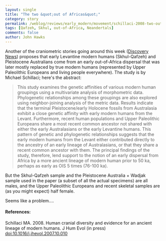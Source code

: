 ```yaml
---
layout: single 
title: "The two &quot;out of Africas&quot;" 
category: story
permalink: /weblog/reviews/early_modern/movement/schillaci-2008-two-out-of-africas.html
tags: [Qafzeh, Skhul, out-of-Africa, Neandertals] 
comments: false 
author: John Hawks 
---
```



<p>
Another of the craniometric stories going around this week (<a href="http://dsc.discovery.com/news/2008/03/14/neanderthal-africa.html">Discovery News</a>) proposes that early Levantine modern humans (Skhul-Qafzeh) and Pleistocene Australians come from an early out-of-Africa dispersal that was later mostly replaced by true modern humans (represented by Upper Paleolithic Europeans and living people everywhere). The study is by Michael Schillaci; here's the abstract:
</p>

<blockquote>This study examines the genetic affinities of various modern human groupings using a multivariate analysis of morphometric data. Phylogenetic relationships among these groupings are also explored using neighbor-joining analysis of the metric data. Results indicate that the terminal Pleistocene/early Holocene fossils from Australasia exhibit a close genetic affinity with early modern humans from the Levant. Furthermore, recent human populations and Upper Paleolithic Europeans share a most recent common ancestor not shared with either the early Australasians or the early Levantine humans. This pattern of genetic and phylogenetic relationships suggests that the early modern humans from the Levant either contributed directly to the ancestry of an early lineage of Australasians, or that they share a recent common ancestor with them. The principal findings of the study, therefore, lend support to the notion of an early dispersal from Africa by a more ancient lineage of modern human prior to 50&nbsp;ka, perhaps as early as OIS 5 times (76-100&nbsp;ka).</blockquote>

<p>
But the Skhul-Qafzeh sample and the Pleistocene Australia + Wadjak sample used in the paper (a subset of all the actual specimens) are all males, and the Upper Paleolithic Europeans and recent skeletal samples are (as you might expect) half female. 
</p>

<p>
Seems like a problem....
</p>

<h4>References:</h4>

<p class="cite">Schillaci MA. 2008. Human cranial diversity and evidence for an ancient lineage of modern humans. J Hum Evol (in press) <a href="http://dx.doi.org/10.1016/j.jhevol.2007.10.010">doi:10.1016/j.jhevol.2007.10.010</a>

